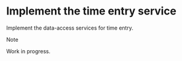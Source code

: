 # Implement the time entry service

Implement the data-access services for time entry.

> [!NOTE]
> Work in progress.